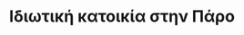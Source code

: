 ---
layout: project.hbs
key: private-residence-in-paros
lang: el/
title: Ιδιωτική κατοικία στην Πάρο
category: Κατοικία
og: true
description:
- σε εξέλιξη
photos:
- "main.jpg"
- "main.jpg"

---